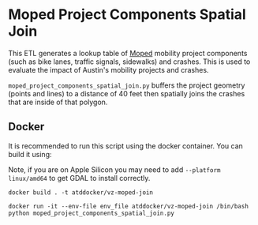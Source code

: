 # Moped Project Components Spatial Join 

This ETL generates a lookup table of [Moped](https://github.com/cityofaustin/atd-moped/) mobility project components
(such as  bike lanes, traffic signals, sidewalks) and crashes. This is used to evaluate the impact of Austin's 
mobility projects and crashes.

`moped_project_components_spatial_join.py` buffers the project geometry (points and lines) to a distance of 40 feet
then spatially joins the crashes that are inside of that polygon.

## Docker

It is recommended to run this script using the docker container. You can build it using:

Note, if you are on Apple Silicon you may need to add `--platform linux/amd64` to get GDAL to install correctly.

```
docker build . -t atddocker/vz-moped-join
```

```
docker run -it --env-file env_file atddocker/vz-moped-join /bin/bash
python moped_project_components_spatial_join.py
```
